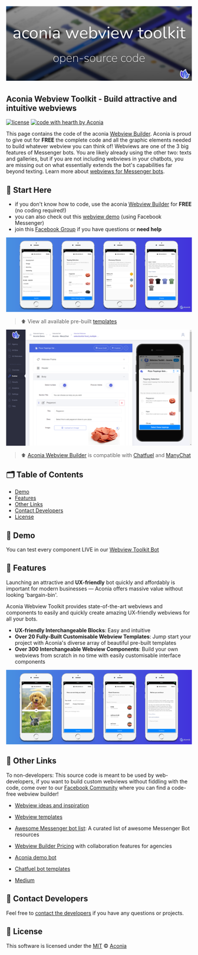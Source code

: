 # ![logo](https://raw.githubusercontent.com/aconia-co/messenger-bot-webview-toolkit/master/img-res/webvUI_github_cover.png)
## Aconia Webview Toolkit - Build attractive and intuitive webviews

[![license](https://img.shields.io/github/license/aconia-co/messenger-bot-webview-toolkit.svg)](https://github.com/aconia-co/messenger-bot-webview-toolkit/blob/master/LICENSE) [![code with hearth by Aconia](https://img.shields.io/badge/%3C%2F%3E%20with%20%E2%99%A5%20by-Aconia-4665DF.svg)](https://github.com/aconia-co)

This page contains the code of the aconia [Webview Builder](https://webview.aconia.co?utm_source=github.com&utm_medium=repo_webvui&utm_campaign=main).
Aconia is proud to give out for **FREE** the complete code and all the graphic elements needed to build whatever webview you can think of!
Webviews are one of the 3 big features of Messenger bots. You are likely already using the other two: texts and galleries, but if you are not including webviews in your chatbots, you are missing out on what essentially extends the bot's capabilities far beyond texting. Learn more about [webviews for Messenger bots](https://www.aconia.co/en/products-webview-builder?utm_source=github.com&utm_medium=repo_webvui&utm_campaign=main).

## 🏁 Start Here
- if you don't know how to code, use the aconia [Webview Builder](https://webview.aconia.co?utm_source=github.com&utm_medium=repo_webvui&utm_campaign=main) for **FREE** (no coding required!)
- you can also check out this [webview demo](https://aconia.page.link/K513) (using Facebook Messenger)
- join this [Facebook Group](https://aconia.page.link/8r2P) if you have questions or **need help**



![image](https://raw.githubusercontent.com/aconia-co/messenger-bot-webview-toolkit/master/img-res/webvUI_github_iphones1.png)
> ⬆️ View all available pre-built [templates](https://www.aconia.co/en/chatbot-messenger-webview-templates?utm_source=github.com&utm_medium=repo_webvui&utm_campaign=main)

![image](https://raw.githubusercontent.com/aconia-co/messenger-bot-webview-toolkit/master/img-res/builder_selectionlist_15in.png)
> ⬆️ [Aconia Webview Builder](https://webview.aconia.co?utm_source=github.com&utm_medium=repo_webvui&utm_campaign=main) is compatible with [Chatfuel](https://chatfuel.com) and [ManyChat](https://manychat.com)



## 🗂️ Table of Contents
- [Demo](#-demo)
- [Features](#-features)
- [Other Links](#-other-links)
- [Contact Developers](#-contact-developers)
- [License](#-license)

## 🎨 Demo
You can test every component LIVE in our [Webview Toolkit Bot](https://aconia.page.link/8r2P)

## 🎨 Features
Launching an attractive and **UX-friendly** bot quickly and affordably is important for modern businesses — Aconia offers massive value without looking 'bargain-bin'.

Aconia Webview Toolkit provides state-of-the-art webviews and components to easily and quickly create amazing UX-friendly webviews for all your bots.

* **UX-friendly Interchangeable Blocks**: Easy and intuitive
* **Over 20 Fully-Built Customisable Webview Templates**: Jump start your project with Aconia's diverse array of beautiful pre-built templates
* **Over 300 Interchangeable Webview Components**: Build your own webviews from scratch in no time with easily customisable interface components

![image](https://raw.githubusercontent.com/aconia-co/messenger-bot-webview-toolkit/master/img-res/webvUI_github_iphones2.png)

## 🔗 Other Links
To non-developers: This source code is meant to be used by web-developers, if you want to build custom webviews without fiddling with the code, come over to our [Facebook Community](https://aconia.page.link/8r2P) where you can find a code-free webview builder!

- [Webview ideas and inspiration](https://www.pinterest.com/www_aconia_co/)

- [Webview templates](https://www.aconia.co/en/chatbot-messenger-webview-templates?utm_source=github.com&utm_medium=repo_webvui&utm_campaign=main)

- [Awesome Messenger bot list](https://www.aconia.co/awesome-messenger-bot-resources?utm_source=github.com&utm_medium=repo_webvui&utm_campaign=main): A curated list of awesome Messenger Bot resources

- [Webview Builder Pricing](https://www.aconia.co/en/products-webview-builder?utm_source=github.com&utm_medium=repo_webvui&utm_campaign=main) with collaboration features for agencies

- [Aconia demo bot](https://m.me/247197362352045)

- [Chatfuel bot templates](https://dashboard.chatfuel.com/templates/creator/Steven%20Marien,%20aconia.co)

- [Medium](https://medium.com/aconia)

## 📱 Contact Developers
Feel free to [contact the developers](https://www.aconia.co/en/solutions?utm_source=github.com&utm_medium=repo_webvui&utm_campaign=main) if you have any questions or projects.

## 📜 License
This software is licensed under the [MIT](https://github.com/aconia-co/messenger-bot-webview-toolkit/blob/master/LICENSE) © [Aconia](https://github.com/aconia-co)
